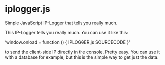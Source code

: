 # iplogger.js
Simple JavaScript IP-Logger that tells you really much.

This IP-Logger tells you really much. You can use it like this:

‘window.onload = function () {
  IPLOGGER.js SOURCECODE
}'

to send the client-side IP directly in the console. Pretty easy. You can use it with a database for example, but this is the simple way to get just the data.

